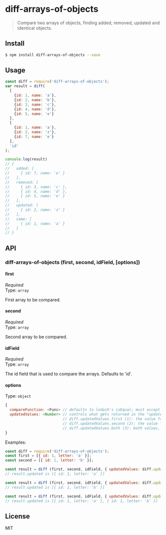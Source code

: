 # diff-arrays-of-objects

> Compare two arrays of objects, finding added, removed, updated and identical objects.

## Install

```bash
$ npm install diff-arrays-of-objects --save
```
## Usage

```js
const diff = require('diff-arrays-of-objects');
var result = diff(
  [
    {id: 1, name: 'a'},
    {id: 2, name: 'b'},
    {id: 3, name: 'c'},
    {id: 4, name: 'd'},
    {id: 5, name: 'e'}
  ],
  [
    {id: 1, name: 'a'},
    {id: 2, name: 'z'},
    {id: 7, name: 'e'}
  ],
  'id'
);

console.log(result)
// {
//   added: [
//     { id: 7, name: 'e' }
//   ],
//   removed: [
//     { id: 3, name: 'c' },
//     { id: 4, name: 'd' },
//     { id: 5, name: 'e' }
//   ],
//   updated: [
//     { id: 2, name: 'z' }
//   ],
//   same: [
//     { id: 1, name: 'a' }
//   ]
// }
```

## API

### diff-arrays-of-objects (first, second, idField, [options])

#### first

*Required*<br>
Type: `array`

First array to be compared.

#### second

*Required*<br>
Type: `array`

Second array to be compared.

#### idField

*Required*<br>
Type: `array`

The id field that is used to compare the arrays. Defaults to 'id'.

#### options

Type: `object`

```js
{
  compareFunction: <Func> // defaults to lodash's isEqual; must accept two parameters (o1, o2)
  updatedValues: <Number> // controls what gets returned in the "updated" results array:
                          // diff.updatedValues.first (1): the value from the first array
                          // diff.updatedValues.second (2): the value from the second array (default)
                          // diff.updatedValues.both (3): both values, as an array [first, second]
}
```

Examples:

```js
const diff = require('diff-arrays-of-objects');
const first = [{ id: 1, letter: 'a' }];
const second = [{ id: 1, letter: 'b' }];

const result = diff (first, second, idField, { updatedValues: diff.updatedValues.first });
// result.updated is [{ id: 1, letter: 'a' }]

const result = diff (first, second, idField, { updatedValues: diff.updatedValues.second });
// result.updated is [{ id: 1, letter: 'b' }]

const result = diff (first, second, idField, { updatedValues: diff.updatedValues.both });
// result.updated is [{ id: 1, letter: 'a' }, { id: 1, letter: 'b' }]
```

## License

MIT